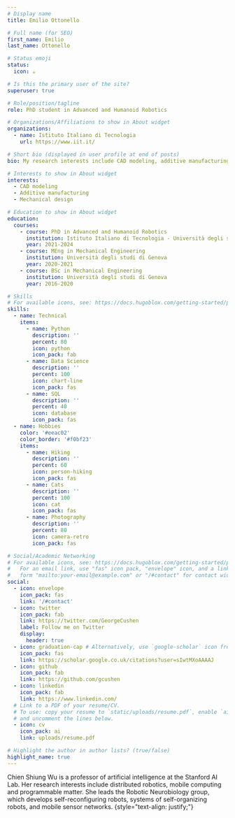 ```yaml
---
# Display name
title: Emilio Ottonello

# Full name (for SEO)
first_name: Emilio
last_name: Ottonello

# Status emoji
status:
  icon: ☕️

# Is this the primary user of the site?
superuser: true

# Role/position/tagline
role: PhD student in Advanced and Humanoid Robotics

# Organizations/Affiliations to show in About widget
organizations:
  - name: Istituto Italiano di Tecnologia
    url: https://www.iit.it/

# Short bio (displayed in user profile at end of posts)
bio: My research interests include CAD modeling, additive manufacturing and mechanical design.

# Interests to show in About widget
interests:
  - CAD modeling
  - Additive manufacturing
  - Mechanical design

# Education to show in About widget
education:
  courses:
    - course: PhD in Advanced and Humanoid Robotics
      institution: Istituto Italiano di Tecnologia - Università degli studi di Genova
      year: 2021-2024
    - course: MEng in Mechanical Engineering
      institution: Università degli studi di Genova
      year: 2020-2021
    - course: BSc in Mechanical Engineering
      institution: Università degli studi di Genova
      year: 2016-2020

# Skills
# For available icons, see: https://docs.hugoblox.com/getting-started/page-builder/#icons
skills:
  - name: Technical
    items:
      - name: Python
        description: ''
        percent: 80
        icon: python
        icon_pack: fab
      - name: Data Science
        description: ''
        percent: 100
        icon: chart-line
        icon_pack: fas
      - name: SQL
        description: ''
        percent: 40
        icon: database
        icon_pack: fas
  - name: Hobbies
    color: '#eeac02'
    color_border: '#f0bf23'
    items:
      - name: Hiking
        description: ''
        percent: 60
        icon: person-hiking
        icon_pack: fas
      - name: Cats
        description: ''
        percent: 100
        icon: cat
        icon_pack: fas
      - name: Photography
        description: ''
        percent: 80
        icon: camera-retro
        icon_pack: fas

# Social/Academic Networking
# For available icons, see: https://docs.hugoblox.com/getting-started/page-builder/#icons
#   For an email link, use "fas" icon pack, "envelope" icon, and a link in the
#   form "mailto:your-email@example.com" or "/#contact" for contact widget.
social:
  - icon: envelope
    icon_pack: fas
    link: '/#contact'
  - icon: twitter
    icon_pack: fab
    link: https://twitter.com/GeorgeCushen
    label: Follow me on Twitter
    display:
      header: true
  - icon: graduation-cap # Alternatively, use `google-scholar` icon from `ai` icon pack
    icon_pack: fas
    link: https://scholar.google.co.uk/citations?user=sIwtMXoAAAAJ
  - icon: github
    icon_pack: fab
    link: https://github.com/gcushen
  - icon: linkedin
    icon_pack: fab
    link: https://www.linkedin.com/
  # Link to a PDF of your resume/CV.
  # To use: copy your resume to `static/uploads/resume.pdf`, enable `ai` icons in `params.yaml`,
  # and uncomment the lines below.
  - icon: cv
    icon_pack: ai
    link: uploads/resume.pdf

# Highlight the author in author lists? (true/false)
highlight_name: true
---
```


Chien Shiung Wu is a professor of artificial intelligence at the Stanford AI Lab. Her research interests include distributed robotics, mobile computing and programmable matter. She leads the Robotic Neurobiology group, which develops self-reconfiguring robots, systems of self-organizing robots, and mobile sensor networks.
{style="text-align: justify;"}
